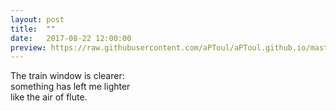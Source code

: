 ```yaml
---
layout: post
title:  ""
date:   2017-08-22 12:00:00
preview: https://raw.githubusercontent.com/aPToul/aPToul.github.io/master/_images/train.jpg
---
```


The train window is clearer:  
something has left me lighter  
like the air of flute.

